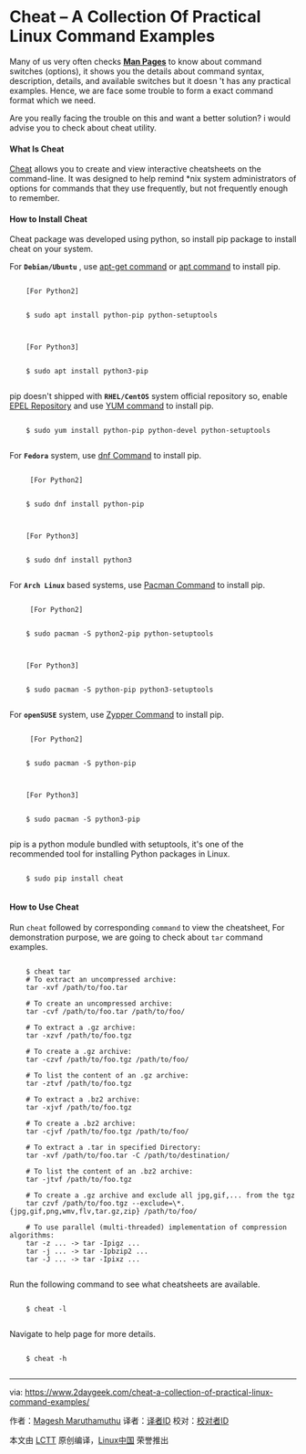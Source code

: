 Cheat – A Collection Of Practical Linux Command Examples
======
Many of us very often checks **[Man Pages][1]** to know about command switches
(options), it shows you the details about command syntax, description,
details, and available switches but it doesn 't has any practical examples.
Hence, we are face some trouble to form a exact command format which we need.

Are you really facing the trouble on this and want a better solution? i would
advise you to check about cheat utility.

#### What Is Cheat

[Cheat][2] allows you to create and view interactive cheatsheets on the
command-line. It was designed to help remind *nix system administrators of
options for commands that they use frequently, but not frequently enough to
remember.

#### How to Install Cheat

Cheat package was developed using python, so install pip package to install
cheat on your system.

For **`Debian/Ubuntu`** , use [apt-get command][3] or [apt command][4] to
install pip.

```

    [For Python2]
    
    
    $ sudo apt install python-pip python-setuptools
    
    
    
    [For Python3]
    
    
    $ sudo apt install python3-pip
    
```

pip doesn't shipped with **`RHEL/CentOS`** system official repository so,
enable [EPEL Repository][5] and use [YUM command][6] to install pip.

```

    $ sudo yum install python-pip python-devel python-setuptools
    
```

For **`Fedora`** system, use [dnf Command][7] to install pip.

```

     [For Python2]
    
    
    $ sudo dnf install python-pip
    
    
    
    [For Python3]
    
    
    $ sudo dnf install python3
    
```

For **`Arch Linux`** based systems, use [Pacman Command][8] to install pip.

```

     [For Python2]
    
    
    $ sudo pacman -S python2-pip python-setuptools
    
    
    
    [For Python3]
    
    
    $ sudo pacman -S python-pip python3-setuptools
    
```

For **`openSUSE`** system, use [Zypper Command][9] to install pip.

```

     [For Python2]
    
    
    $ sudo pacman -S python-pip
    
    
    
    [For Python3]
    
    
    $ sudo pacman -S python3-pip
    
```

pip is a python module bundled with setuptools, it's one of the recommended
tool for installing Python packages in Linux.

```

    $ sudo pip install cheat
    
```

#### How to Use Cheat

Run `cheat` followed by corresponding `command` to view the cheatsheet, For
demonstration purpose, we are going to check about `tar` command examples.

```

    $ cheat tar
    # To extract an uncompressed archive:
    tar -xvf /path/to/foo.tar
    
    # To create an uncompressed archive:
    tar -cvf /path/to/foo.tar /path/to/foo/
    
    # To extract a .gz archive:
    tar -xzvf /path/to/foo.tgz
    
    # To create a .gz archive:
    tar -czvf /path/to/foo.tgz /path/to/foo/
    
    # To list the content of an .gz archive:
    tar -ztvf /path/to/foo.tgz
    
    # To extract a .bz2 archive:
    tar -xjvf /path/to/foo.tgz
    
    # To create a .bz2 archive:
    tar -cjvf /path/to/foo.tgz /path/to/foo/
    
    # To extract a .tar in specified Directory:
    tar -xvf /path/to/foo.tar -C /path/to/destination/
    
    # To list the content of an .bz2 archive:
    tar -jtvf /path/to/foo.tgz
    
    # To create a .gz archive and exclude all jpg,gif,... from the tgz
    tar czvf /path/to/foo.tgz --exclude=\*.{jpg,gif,png,wmv,flv,tar.gz,zip} /path/to/foo/
    
    # To use parallel (multi-threaded) implementation of compression algorithms:
    tar -z ... -> tar -Ipigz ...
    tar -j ... -> tar -Ipbzip2 ...
    tar -J ... -> tar -Ipixz ...
    
```

Run the following command to see what cheatsheets are available.

```

    $ cheat -l
    
```

Navigate to help page for more details.

```

    $ cheat -h
    
```


--------------------------------------------------------------------------------

via: https://www.2daygeek.com/cheat-a-collection-of-practical-linux-command-examples/

作者：[Magesh Maruthamuthu][a]
译者：[译者ID](https://github.com/译者ID)
校对：[校对者ID](https://github.com/校对者ID)

本文由 [LCTT](https://github.com/LCTT/TranslateProject) 原创编译，[Linux中国](https://linux.cn/) 荣誉推出

[a]:https://www.2daygeek.com
[1]:https://www.2daygeek.com/linux-color-man-pages-configuration-less-most-command/
[2]:https://github.com/chrisallenlane/cheat
[3]:https://www.2daygeek.com/apt-get-apt-cache-command-examples-manage-packages-debian-ubuntu-systems/
[4]:https://www.2daygeek.com/apt-command-examples-manage-packages-debian-ubuntu-systems/
[5]:https://www.2daygeek.com/install-enable-epel-repository-on-rhel-centos-scientific-linux-oracle-linux/
[6]:https://www.2daygeek.com/yum-command-examples-manage-packages-rhel-centos-systems/
[7]:https://www.2daygeek.com/dnf-command-examples-manage-packages-fedora-system/
[8]:https://www.2daygeek.com/pacman-command-examples-manage-packages-arch-linux-system/
[9]:https://www.2daygeek.com/zypper-command-examples-manage-packages-opensuse-system/
